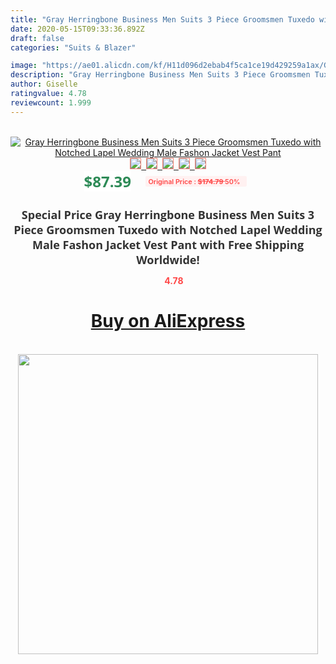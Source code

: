 ```yaml
---
title: "Gray Herringbone Business Men Suits 3 Piece Groomsmen Tuxedo with Notched Lapel Wedding Male Fashon Jacket Vest Pant"
date: 2020-05-15T09:33:36.892Z
draft: false
categories: "Suits & Blazer"

image: "https://ae01.alicdn.com/kf/H11d096d2ebab4f5ca1ce19d429259a1ax/Gray-Herringbone-Business-Men-Suits-3-Piece-Groomsmen-Tuxedo-with-Notched-Lapel-Wedding-Male-Fashon-Jacket.jpg"
description: "Gray Herringbone Business Men Suits 3 Piece Groomsmen Tuxedo with Notched Lapel Wedding Male Fashon Jacket Vest Pant"
author: Giselle
ratingvalue: 4.78
reviewcount: 1.999
---
```

<br>
<div style="text-align: center;">
<a href="https://s.click.aliexpress.com/e/_AKMSuN" target="_blank" rel="nofollow noopener noreferrer"><img alt="Gray Herringbone Business Men Suits 3 Piece Groomsmen Tuxedo with Notched Lapel Wedding Male Fashon Jacket Vest Pant" class="magnifier-image" src="https://ae01.alicdn.com/kf/H11d096d2ebab4f5ca1ce19d429259a1ax/Gray-Herringbone-Business-Men-Suits-3-Piece-Groomsmen-Tuxedo-with-Notched-Lapel-Wedding-Male-Fashon-Jacket.jpg_640x640.jpg">
<br>
<img style="border:1px solid salmon" src="https://ae01.alicdn.com/kf/H11d096d2ebab4f5ca1ce19d429259a1ax/Gray-Herringbone-Business-Men-Suits-3-Piece-Groomsmen-Tuxedo-with-Notched-Lapel-Wedding-Male-Fashon-Jacket.jpg_120x120.jpg">&nbsp;&nbsp;<img style="border:1px solid salmon" src="https://ae01.alicdn.com/kf/H4ffebb8f9ce9421f8badae22bb471bd1M/Gray-Herringbone-Business-Men-Suits-3-Piece-Groomsmen-Tuxedo-with-Notched-Lapel-Wedding-Male-Fashon-Jacket.jpg_120x120.jpg">&nbsp;&nbsp;<img style="border:1px solid salmon" src="https://ae01.alicdn.com/kf/H84d10fb1dad14ad4a897a151aad8d8caT/Gray-Herringbone-Business-Men-Suits-3-Piece-Groomsmen-Tuxedo-with-Notched-Lapel-Wedding-Male-Fashon-Jacket.jpg_120x120.jpg">&nbsp;&nbsp;<img style="border:1px solid salmon" src="https://ae01.alicdn.com/kf/H2269b08ac4fe42b1b58f2ecae9123ffew/Gray-Herringbone-Business-Men-Suits-3-Piece-Groomsmen-Tuxedo-with-Notched-Lapel-Wedding-Male-Fashon-Jacket.jpg_120x120.jpg">&nbsp;&nbsp;<img style="border:1px solid salmon" src="https://ae01.alicdn.com/kf/H8269d4a89b0b40c19c73001155e78c22T/Gray-Herringbone-Business-Men-Suits-3-Piece-Groomsmen-Tuxedo-with-Notched-Lapel-Wedding-Male-Fashon-Jacket.jpg_120x120.jpg"></a></div><br0>
<div style="text-align: center;"><span style="background-color: white; border: 0px; box-sizing: border-box; color: seagreen; display: inline-block; font-family: &quot;open sans&quot; , &quot;arial&quot; , &quot;helvetica&quot; , sans-serif , &quot;heiti&quot;; font-size: 24px; font-stretch: inherit; font-weight: 700; line-height: inherit; margin: 0px 10px 0px 0px; padding: 0px; vertical-align: middle;">$87.39 </span>
<span style="background: rgb(255 , 241 , 241); border-radius: 3px; border: 0px; box-sizing: border-box; color: #ff4747; display: inline-block; font-family: inherit; font-size: 12px; font-stretch: inherit; font-style: inherit; font-variant: inherit; font-weight: 600; line-height: inherit; margin: 0px; padding: 2px 5px; transform: scale(0.9); vertical-align: middle;">Original Price : <b style="text-decoration: line-through;">$174.79 </b> 50%&nbsp;&nbsp;</span></div>
<h1 style="color: #333333; display: inline-block; font-family: &quot;open sans&quot; , &quot;arial&quot; , &quot;helvetica&quot; , sans-serif , &quot;heiti&quot;; font-size: 18px; font-stretch: inherit; font-weight: 700; text-align: center;">Special Price Gray Herringbone Business Men Suits 3 Piece Groomsmen Tuxedo with Notched Lapel Wedding Male Fashon Jacket Vest Pant with Free Shipping Worldwide!</h1>
<div style="color: #ff4747; text-align: center;">
<img src="https://4.bp.blogspot.com/-M0ZcTcb-5uY/XleCXlxnR4I/AAAAAAAAAEc/OrjgMkXV1oMQFaCRZj5HQwOCBcu3w1FegCPcBGAYYCw/s1600/star.png" style="height: 15px;">&nbsp;<b>4.78</b></div>
<div class="button_cont" align="center"><a class="buynow_a" href="https://s.click.aliexpress.com/e/_AKMSuN" target="_blank" rel="nofollow noopener noreferrer"><H1>Buy on AliExpress</H1></a></div><br>
<div class="separator" style="clear: both; text-align: center;">
<img src="https://lh3.googleusercontent.com/-pTy5HemUv9M/XlePHvY0dAI/AAAAAAAAAE4/0nX5iRUoIWY8eMW9Dpxeirr157OZliDIgCLcBGAsYHQ/s1600/badge.gif" width="480">
</div>
